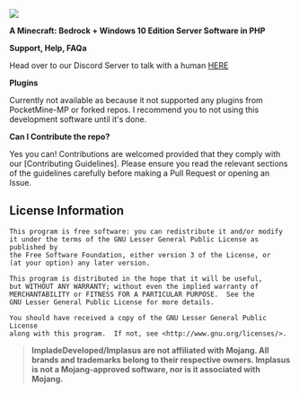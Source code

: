  ![](https://user-images.githubusercontent.com/32025746/46259303-d19a5300-c4a5-11e8-854b-91cffad70fe4.png)
 
__A Minecraft: Bedrock + Windows 10 Edition Server Software in PHP__


**Support, Help, FAQa**

Head over to our Discord Server to talk with a human [HERE](https://discord.gg/RFHeyFa)

**Plugins**

Currently not available as because it not supported any plugins from PocketMine-MP or forked repos.
I recommend you to not using this development software until it's done.
 
**Can I Contribute the repo?**

Yes you can! Contributions are welcomed provided that they comply with our [Contributing Guidelines]. Please ensure you read the relevant sections of the guidelines carefully before making a Pull Request or opening an Issue.

## License Information
```
This program is free software: you can redistribute it and/or modify
it under the terms of the GNU Lesser General Public License as published by
the Free Software Foundation, either version 3 of the License, or
(at your option) any later version.

This program is distributed in the hope that it will be useful,
but WITHOUT ANY WARRANTY; without even the implied warranty of
MERCHANTABILITY or FITNESS FOR A PARTICULAR PURPOSE.  See the
GNU Lesser General Public License for more details.

You should have received a copy of the GNU Lesser General Public License
along with this program.  If not, see <http://www.gnu.org/licenses/>.
```

>
> **ImpladeDeveloped/Implasus are not affiliated with Mojang. All brands and trademarks belong to their respective owners. Implasus is not a Mojang-approved software, nor is it associated with Mojang.**
>
